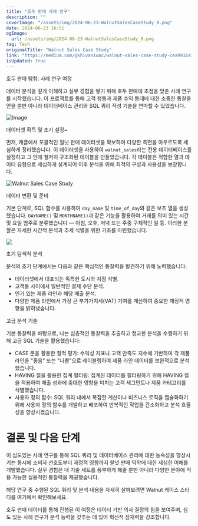 ```yaml
---
title: "호두 판매 사례 연구"
description: ""
coverImage: "/assets/img/2024-06-23-WalnutSalesCaseStudy_0.png"
date: 2024-06-23 16:51
ogImage:
  url: /assets/img/2024-06-23-WalnutSalesCaseStudy_0.png
tag: Tech
originalTitle: "Walnut Sales Case Study"
link: "https://medium.com/@shivaniwac/walnut-sales-case-study-cea9916a12c1"
isUpdated: true
---
```


호두 판매 탐험: 사례 연구 여정

데이터 분석을 깊게 이해하고 실무 경험을 쌓기 위해 호두 판매에 초점을 맞춘 사례 연구를 시작했습니다. 이 프로젝트를 통해 고객 행동과 제품 수익 동태에 대한 소중한 통찰을 얻을 뿐만 아니라 데이터베이스 관리와 SQL 쿼리 작성 기술을 연마할 수 있었습니다.

![Image](/assets/img/2024-06-23-WalnutSalesCaseStudy_0.png)

데이터셋 획득 및 초기 설정~

<!-- cozy-coder - 수평 -->

<ins class="adsbygoogle"
     style="display:block"
     data-ad-client="ca-pub-4877378276818686"
     data-ad-slot="1107185301"
     data-ad-format="auto"
     data-full-width-responsive="true"></ins>

<script>
     (adsbygoogle = window.adsbygoogle || []).push({});
</script>

먼저, 캐글에서 포괄적인 월넛 판매 데이터셋을 확보하여 다양한 측면을 아우르도록 세심하게 정리했습니다. 이 데이터셋을 사용하여 `walnut_sales`라는 전용 데이터베이스를 설정하고 그 안에 철저히 구조화된 테이블을 만들었습니다. 각 테이블은 적합한 열과 데이터 유형으로 세심하게 설계되어 이후 분석을 위해 최적의 구성과 사용성을 보장합니다.

![Walnut Sales Case Study](/assets/img/2024-06-23-WalnutSalesCaseStudy_1.png)

데이터 변환 및 준비

기본 단계로, SQL 함수를 사용하여 `day_name` 및 `time_of_day`와 같은 보조 열을 생성했습니다. `DAYNAME()` 및 `MONTHNAME()`과 같은 기능을 활용하여 거래를 의미 있는 시간 및 요일 범주로 분류했습니다 — 아침, 오후, 저녁 또는 주중 구체적인 일 등. 이러한 분할은 자세한 시간적 분석과 추세 식별을 위한 기초를 마련했습니다.

<!-- cozy-coder - 수평 -->

<ins class="adsbygoogle"
     style="display:block"
     data-ad-client="ca-pub-4877378276818686"
     data-ad-slot="1107185301"
     data-ad-format="auto"
     data-full-width-responsive="true"></ins>

<script>
     (adsbygoogle = window.adsbygoogle || []).push({});
</script>

<img src="/assets/img/2024-06-23-WalnutSalesCaseStudy_2.png" />

초기 탐색적 분석

분석의 초기 단계에서는 다음과 같은 핵심적인 통찰력을 발견하기 위해 노력했습니다:

- 데이터셋에서 대표되는 독특한 도시와 지점 식별.
- 고객들 사이에서 일반적인 결제 수단 분석.
- 인기 있는 제품 라인과 해당 매출 분석.
- 다양한 제품 라인에서 가장 큰 부가가치세(VAT) 기여를 계산하여 중요한 재정적 영향을 밝혀냈습니다.

고급 분석 기술

<!-- cozy-coder - 수평 -->

<ins class="adsbygoogle"
     style="display:block"
     data-ad-client="ca-pub-4877378276818686"
     data-ad-slot="1107185301"
     data-ad-format="auto"
     data-full-width-responsive="true"></ins>

<script>
     (adsbygoogle = window.adsbygoogle || []).push({});
</script>

기본 통찰력을 바탕으로, 나는 심층적인 통찰력을 추출하고 정교한 분석을 수행하기 위해 고급 SQL 기술을 활용했습니다:

- CASE 문을 활용한 질적 평가: 수익성 지표나 고객 만족도 지수에 기반하여 각 제품 라인을 "좋음" 또는 "나쁨"으로 레이블링하여 제품 라인 데이터를 보완적으로 분석했습니다.
- HAVING 절을 활용한 집계 필터링: 집계된 데이터를 필터링하기 위해 HAVING 절을 적용하여 매출 성과에 중대한 영향을 미치는 고객 세그먼트나 제품 카테고리를 식별했습니다.
- 사용자 정의 함수: SQL 쿼리 내에서 복잡한 계산이나 비즈니스 로직을 캡슐화하기 위해 사용자 정의 함수를 개발하고 배포하여 반복적인 작업을 간소화하고 분석 효율성을 향상시켰습니다.

# 결론 및 다음 단계

이 심도있는 사례 연구를 통해 SQL 쿼리 및 데이터베이스 관리에 대한 능숙성을 향상시키는 동시에 소비자 선호도부터 재정적 영향까지 왈넛 판매 역학에 대한 세심한 이해를 개발했습니다. 실무 경험은 내 기술 세트를 풍부하게 해줄 뿐만 아니라 다양한 분야에 적용 가능한 실용적인 통찰력을 제공했습니다.

<!-- cozy-coder - 수평 -->

<ins class="adsbygoogle"
     style="display:block"
     data-ad-client="ca-pub-4877378276818686"
     data-ad-slot="1107185301"
     data-ad-format="auto"
     data-full-width-responsive="true"></ins>

<script>
     (adsbygoogle = window.adsbygoogle || []).push({});
</script>

해당 연구 중 수행된 SQL 쿼리 및 분석 내용을 자세히 살펴보려면 Walnut 케이스 스터디를 여기에서 확인해보세요.

호두 판매 데이터를 통해 진행된 이 여정은 데이터 기반 의사 결정의 힘을 보여주며, 심도 있는 사례 연구가 분석 능력을 갖추는 데 있어 혁신적 잠재력을 강조합니다.
